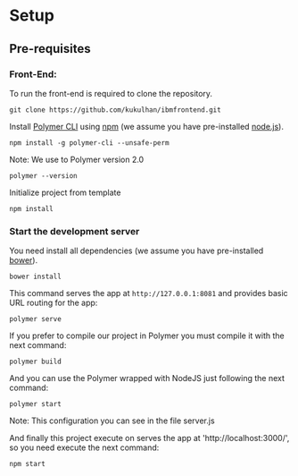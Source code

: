 # Setup

## Pre-requisites
### Front-End:
To run the front-end is required to clone the repository.

    git clone https://github.com/kukulhan/ibmfrontend.git

Install [Polymer CLI](https://github.com/Polymer/polymer-cli) using
[npm](https://www.npmjs.com) (we assume you have pre-installed [node.js](https://nodejs.org)).

    npm install -g polymer-cli --unsafe-perm

Note: We use to Polymer version 2.0

    polymer --version

Initialize project from template

    npm install

### Start the development server

You need install all dependencies (we assume you have pre-installed [bower](https://bower.io/)).

    bower install

This command serves the app at `http://127.0.0.1:8081` and provides basic URL routing for the app:

    polymer serve

If you prefer to compile our project in Polymer you must compile it with the next command:

    polymer build

And you can use the Polymer wrapped with NodeJS just following the next command:

    polymer start

Note: This configuration you can see in the file server.js

And finally this project execute on serves the app at 'http://localhost:3000/', so you need execute the next command:

    npm start
